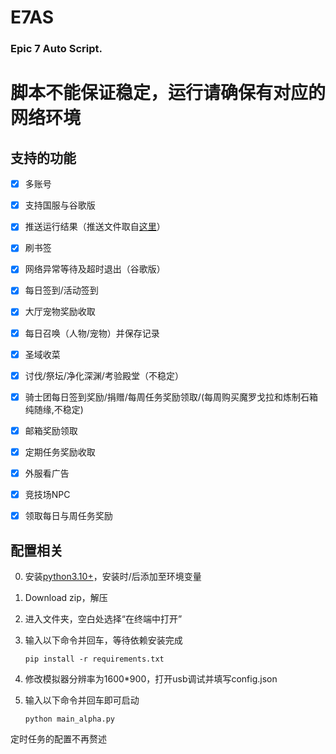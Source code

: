 # E7AS
### Epic 7 Auto Script.

# 脚本不能保证稳定，运行请确保有对应的网络环境


## 支持的功能

- [x] 多账号
- [x] 支持国服与谷歌版
- [x] 推送运行结果（推送文件取自[这里](https://github.com/whyour/qinglong)）
- [x] 刷书签
- [x] 网络异常等待及超时退出（谷歌版）
- [x] 每日签到/活动签到
- [x] 大厅宠物奖励收取
- [x] 每日召唤（人物/宠物）并保存记录
- [x] 圣域收菜
- [x] 讨伐/祭坛/净化深渊/考验殿堂（不稳定）
- [x] 骑士团每日签到奖励/捐赠/每周任务奖励领取/(每周购买魔罗戈拉和炼制石箱纯随缘,不稳定)
- [x] 邮箱奖励领取
- [x] 定期任务奖励收取
- [x] 外服看广告
- [x] 竞技场NPC
- [x] 领取每日与周任务奖励



## 配置相关

0. 安装[python3.10+](https://www.python.org/downloads/)，安装时/后添加至环境变量
1. Download zip，解压
2. 进入文件夹，空白处选择“在终端中打开”
3. 输入以下命令并回车，等待依赖安装完成

    `pip install -r requirements.txt`

4. 修改模拟器分辨率为1600*900，打开usb调试并填写config.json
5. 输入以下命令并回车即可启动

    `python main_alpha.py`

定时任务的配置不再赘述
